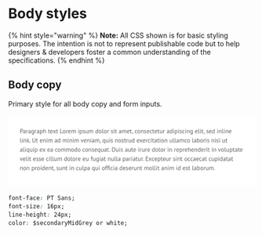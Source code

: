 # Body styles

{% hint style="warning" %}
**Note:** All CSS shown is for basic styling purposes. The intention is not to represent publishable code but to help designers & developers foster a common understanding of the specifications.
{% endhint %}

## Body copy

Primary style for all body copy and form inputs.

![](../.gitbook/assets/body.png)

```css
font-face: PT Sans;
font-size: 16px;
line-height: 24px;
color: $secondaryMidGrey or white;
```



